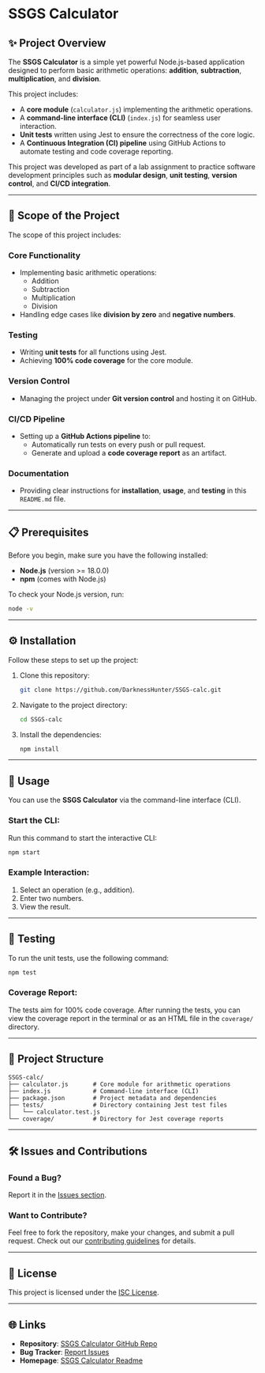 # **SSGS Calculator**

## **✨ Project Overview**
The **SSGS Calculator** is a simple yet powerful Node.js-based application designed to perform basic arithmetic operations: **addition**, **subtraction**, **multiplication**, and **division**.

This project includes:
- A **core module** (`calculator.js`) implementing the arithmetic operations.
- A **command-line interface (CLI)** (`index.js`) for seamless user interaction.
- **Unit tests** written using Jest to ensure the correctness of the core logic.
- A **Continuous Integration (CI) pipeline** using GitHub Actions to automate testing and code coverage reporting.

This project was developed as part of a lab assignment to practice software development principles such as **modular design**, **unit testing**, **version control**, and **CI/CD integration**.

---

## **🎯 Scope of the Project**
The scope of this project includes:

### **Core Functionality**
- Implementing basic arithmetic operations:
  - Addition
  - Subtraction
  - Multiplication
  - Division
- Handling edge cases like **division by zero** and **negative numbers**.

### **Testing**
- Writing **unit tests** for all functions using Jest.
- Achieving **100% code coverage** for the core module.

### **Version Control**
- Managing the project under **Git version control** and hosting it on GitHub.

### **CI/CD Pipeline**
- Setting up a **GitHub Actions pipeline** to:
  - Automatically run tests on every push or pull request.
  - Generate and upload a **code coverage report** as an artifact.

### **Documentation**
- Providing clear instructions for **installation**, **usage**, and **testing** in this `README.md` file.

---

## **📋 Prerequisites**
Before you begin, make sure you have the following installed:
- **Node.js** (version >= 18.0.0)
- **npm** (comes with Node.js)

To check your Node.js version, run:
```bash
node -v
```

---

## **⚙️ Installation**
Follow these steps to set up the project:

1. Clone this repository:
   ```bash
   git clone https://github.com/DarknessHunter/SSGS-calc.git
   ```
2. Navigate to the project directory:
   ```bash
   cd SSGS-calc
   ```
3. Install the dependencies:
   ```bash
   npm install
   ```

---

## **🚀 Usage**
You can use the **SSGS Calculator** via the command-line interface (CLI). 

### Start the CLI:
Run this command to start the interactive CLI:
```bash
npm start
```

### Example Interaction:
1. Select an operation (e.g., addition).
2. Enter two numbers.
3. View the result.

---

## **🧪 Testing**
To run the unit tests, use the following command:
```bash
npm test
```

### Coverage Report:
The tests aim for 100% code coverage. After running the tests, you can view the coverage report in the terminal or as an HTML file in the `coverage/` directory.

---

## **📂 Project Structure**
```
SSGS-calc/
├── calculator.js       # Core module for arithmetic operations
├── index.js            # Command-line interface (CLI)
├── package.json        # Project metadata and dependencies
├── tests/              # Directory containing Jest test files
│   └── calculator.test.js
└── coverage/           # Directory for Jest coverage reports
```

---

## **🛠️ Issues and Contributions**
### Found a Bug?
Report it in the [Issues section](https://github.com/DarknessHunter/SSGS-calc/issues).

### Want to Contribute?
Feel free to fork the repository, make your changes, and submit a pull request. Check out our [contributing guidelines](CONTRIBUTING.md) for details.

---

## **📜 License**
This project is licensed under the [ISC License](LICENSE).

---

## **🌐 Links**
- **Repository**: [SSGS Calculator GitHub Repo](https://github.com/DarknessHunter/SSGS-calc)
- **Bug Tracker**: [Report Issues](https://github.com/DarknessHunter/SSGS-calc/issues)
- **Homepage**: [SSGS Calculator Readme](https://github.com/DarknessHunter/SSGS-calc#readme)
